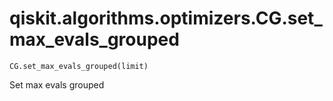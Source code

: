 # qiskit.algorithms.optimizers.CG.set\_max\_evals\_grouped

`CG.set_max_evals_grouped(limit)`

Set max evals grouped
